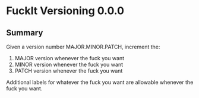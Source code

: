 # FuckIt Versioning 0.0.0

## Summary

Given a version number MAJOR.MINOR.PATCH, increment the:

1. MAJOR version whenever the fuck you want
2. MINOR version whenever the fuck you want
3. PATCH version whenever the fuck you want

Additional labels for whatever the fuck you want are allowable whenever the fuck you want.
